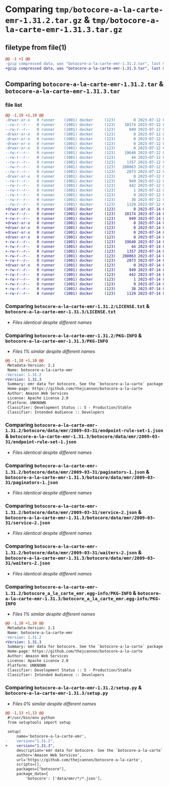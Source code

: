 # Comparing `tmp/botocore-a-la-carte-emr-1.31.2.tar.gz` & `tmp/botocore-a-la-carte-emr-1.31.3.tar.gz`

## filetype from file(1)

```diff
@@ -1 +1 @@
-gzip compressed data, was "botocore-a-la-carte-emr-1.31.2.tar", last modified: Wed Jul 12 01:44:36 2023, max compression
+gzip compressed data, was "botocore-a-la-carte-emr-1.31.3.tar", last modified: Fri Jul 14 01:46:14 2023, max compression
```

## Comparing `botocore-a-la-carte-emr-1.31.2.tar` & `botocore-a-la-carte-emr-1.31.3.tar`

### file list

```diff
@@ -1,19 +1,19 @@
-drwxr-xr-x   0 runner    (1001) docker     (123)        0 2023-07-12 01:44:36.739251 botocore-a-la-carte-emr-1.31.2/
--rw-r--r--   0 runner    (1001) docker     (123)    10174 2023-07-12 01:44:36.000000 botocore-a-la-carte-emr-1.31.2/LICENSE.txt
--rw-r--r--   0 runner    (1001) docker     (123)      949 2023-07-12 01:44:36.739251 botocore-a-la-carte-emr-1.31.2/PKG-INFO
-drwxr-xr-x   0 runner    (1001) docker     (123)        0 2023-07-12 01:44:36.739251 botocore-a-la-carte-emr-1.31.2/botocore/
-drwxr-xr-x   0 runner    (1001) docker     (123)        0 2023-07-12 01:44:36.739251 botocore-a-la-carte-emr-1.31.2/botocore/data/
-drwxr-xr-x   0 runner    (1001) docker     (123)        0 2023-07-12 01:44:36.739251 botocore-a-la-carte-emr-1.31.2/botocore/data/emr/
-drwxr-xr-x   0 runner    (1001) docker     (123)        0 2023-07-12 01:44:36.739251 botocore-a-la-carte-emr-1.31.2/botocore/data/emr/2009-03-31/
--rw-r--r--   0 runner    (1001) docker     (123)    19640 2023-07-12 01:44:12.000000 botocore-a-la-carte-emr-1.31.2/botocore/data/emr/2009-03-31/endpoint-rule-set-1.json
--rw-r--r--   0 runner    (1001) docker     (123)       44 2023-07-12 01:44:12.000000 botocore-a-la-carte-emr-1.31.2/botocore/data/emr/2009-03-31/examples-1.json
--rw-r--r--   0 runner    (1001) docker     (123)     1357 2023-07-12 01:44:12.000000 botocore-a-la-carte-emr-1.31.2/botocore/data/emr/2009-03-31/paginators-1.json
--rw-r--r--   0 runner    (1001) docker     (123)   280063 2023-07-12 01:44:12.000000 botocore-a-la-carte-emr-1.31.2/botocore/data/emr/2009-03-31/service-2.json
--rw-r--r--   0 runner    (1001) docker     (123)     2073 2023-07-12 01:44:12.000000 botocore-a-la-carte-emr-1.31.2/botocore/data/emr/2009-03-31/waiters-2.json
-drwxr-xr-x   0 runner    (1001) docker     (123)        0 2023-07-12 01:44:36.739251 botocore-a-la-carte-emr-1.31.2/botocore_a_la_carte_emr.egg-info/
--rw-r--r--   0 runner    (1001) docker     (123)      949 2023-07-12 01:44:36.000000 botocore-a-la-carte-emr-1.31.2/botocore_a_la_carte_emr.egg-info/PKG-INFO
--rw-r--r--   0 runner    (1001) docker     (123)      442 2023-07-12 01:44:36.000000 botocore-a-la-carte-emr-1.31.2/botocore_a_la_carte_emr.egg-info/SOURCES.txt
--rw-r--r--   0 runner    (1001) docker     (123)        1 2023-07-12 01:44:36.000000 botocore-a-la-carte-emr-1.31.2/botocore_a_la_carte_emr.egg-info/dependency_links.txt
--rw-r--r--   0 runner    (1001) docker     (123)        9 2023-07-12 01:44:36.000000 botocore-a-la-carte-emr-1.31.2/botocore_a_la_carte_emr.egg-info/top_level.txt
--rw-r--r--   0 runner    (1001) docker     (123)       38 2023-07-12 01:44:36.739251 botocore-a-la-carte-emr-1.31.2/setup.cfg
--rw-r--r--   0 runner    (1001) docker     (123)     1129 2023-07-12 01:44:36.000000 botocore-a-la-carte-emr-1.31.2/setup.py
+drwxr-xr-x   0 runner    (1001) docker     (123)        0 2023-07-14 01:46:14.354703 botocore-a-la-carte-emr-1.31.3/
+-rw-r--r--   0 runner    (1001) docker     (123)    10174 2023-07-14 01:46:14.000000 botocore-a-la-carte-emr-1.31.3/LICENSE.txt
+-rw-r--r--   0 runner    (1001) docker     (123)      949 2023-07-14 01:46:14.354703 botocore-a-la-carte-emr-1.31.3/PKG-INFO
+drwxr-xr-x   0 runner    (1001) docker     (123)        0 2023-07-14 01:46:14.354703 botocore-a-la-carte-emr-1.31.3/botocore/
+drwxr-xr-x   0 runner    (1001) docker     (123)        0 2023-07-14 01:46:14.354703 botocore-a-la-carte-emr-1.31.3/botocore/data/
+drwxr-xr-x   0 runner    (1001) docker     (123)        0 2023-07-14 01:46:14.354703 botocore-a-la-carte-emr-1.31.3/botocore/data/emr/
+drwxr-xr-x   0 runner    (1001) docker     (123)        0 2023-07-14 01:46:14.354703 botocore-a-la-carte-emr-1.31.3/botocore/data/emr/2009-03-31/
+-rw-r--r--   0 runner    (1001) docker     (123)    19640 2023-07-14 01:45:45.000000 botocore-a-la-carte-emr-1.31.3/botocore/data/emr/2009-03-31/endpoint-rule-set-1.json
+-rw-r--r--   0 runner    (1001) docker     (123)       44 2023-07-14 01:45:45.000000 botocore-a-la-carte-emr-1.31.3/botocore/data/emr/2009-03-31/examples-1.json
+-rw-r--r--   0 runner    (1001) docker     (123)     1357 2023-07-14 01:45:45.000000 botocore-a-la-carte-emr-1.31.3/botocore/data/emr/2009-03-31/paginators-1.json
+-rw-r--r--   0 runner    (1001) docker     (123)   280063 2023-07-14 01:45:45.000000 botocore-a-la-carte-emr-1.31.3/botocore/data/emr/2009-03-31/service-2.json
+-rw-r--r--   0 runner    (1001) docker     (123)     2073 2023-07-14 01:45:45.000000 botocore-a-la-carte-emr-1.31.3/botocore/data/emr/2009-03-31/waiters-2.json
+drwxr-xr-x   0 runner    (1001) docker     (123)        0 2023-07-14 01:46:14.354703 botocore-a-la-carte-emr-1.31.3/botocore_a_la_carte_emr.egg-info/
+-rw-r--r--   0 runner    (1001) docker     (123)      949 2023-07-14 01:46:14.000000 botocore-a-la-carte-emr-1.31.3/botocore_a_la_carte_emr.egg-info/PKG-INFO
+-rw-r--r--   0 runner    (1001) docker     (123)      442 2023-07-14 01:46:14.000000 botocore-a-la-carte-emr-1.31.3/botocore_a_la_carte_emr.egg-info/SOURCES.txt
+-rw-r--r--   0 runner    (1001) docker     (123)        1 2023-07-14 01:46:14.000000 botocore-a-la-carte-emr-1.31.3/botocore_a_la_carte_emr.egg-info/dependency_links.txt
+-rw-r--r--   0 runner    (1001) docker     (123)        9 2023-07-14 01:46:14.000000 botocore-a-la-carte-emr-1.31.3/botocore_a_la_carte_emr.egg-info/top_level.txt
+-rw-r--r--   0 runner    (1001) docker     (123)       38 2023-07-14 01:46:14.354703 botocore-a-la-carte-emr-1.31.3/setup.cfg
+-rw-r--r--   0 runner    (1001) docker     (123)     1129 2023-07-14 01:46:14.000000 botocore-a-la-carte-emr-1.31.3/setup.py
```

### Comparing `botocore-a-la-carte-emr-1.31.2/LICENSE.txt` & `botocore-a-la-carte-emr-1.31.3/LICENSE.txt`

 * *Files identical despite different names*

### Comparing `botocore-a-la-carte-emr-1.31.2/PKG-INFO` & `botocore-a-la-carte-emr-1.31.3/PKG-INFO`

 * *Files 1% similar despite different names*

```diff
@@ -1,10 +1,10 @@
 Metadata-Version: 2.1
 Name: botocore-a-la-carte-emr
-Version: 1.31.2
+Version: 1.31.3
 Summary: emr data for botocore. See the `botocore-a-la-carte` package for more info.
 Home-page: https://github.com/thejcannon/botocore-a-la-carte
 Author: Amazon Web Services
 License: Apache License 2.0
 Platform: UNKNOWN
 Classifier: Development Status :: 5 - Production/Stable
 Classifier: Intended Audience :: Developers
```

### Comparing `botocore-a-la-carte-emr-1.31.2/botocore/data/emr/2009-03-31/endpoint-rule-set-1.json` & `botocore-a-la-carte-emr-1.31.3/botocore/data/emr/2009-03-31/endpoint-rule-set-1.json`

 * *Files identical despite different names*

### Comparing `botocore-a-la-carte-emr-1.31.2/botocore/data/emr/2009-03-31/paginators-1.json` & `botocore-a-la-carte-emr-1.31.3/botocore/data/emr/2009-03-31/paginators-1.json`

 * *Files identical despite different names*

### Comparing `botocore-a-la-carte-emr-1.31.2/botocore/data/emr/2009-03-31/service-2.json` & `botocore-a-la-carte-emr-1.31.3/botocore/data/emr/2009-03-31/service-2.json`

 * *Files identical despite different names*

### Comparing `botocore-a-la-carte-emr-1.31.2/botocore/data/emr/2009-03-31/waiters-2.json` & `botocore-a-la-carte-emr-1.31.3/botocore/data/emr/2009-03-31/waiters-2.json`

 * *Files identical despite different names*

### Comparing `botocore-a-la-carte-emr-1.31.2/botocore_a_la_carte_emr.egg-info/PKG-INFO` & `botocore-a-la-carte-emr-1.31.3/botocore_a_la_carte_emr.egg-info/PKG-INFO`

 * *Files 1% similar despite different names*

```diff
@@ -1,10 +1,10 @@
 Metadata-Version: 2.1
 Name: botocore-a-la-carte-emr
-Version: 1.31.2
+Version: 1.31.3
 Summary: emr data for botocore. See the `botocore-a-la-carte` package for more info.
 Home-page: https://github.com/thejcannon/botocore-a-la-carte
 Author: Amazon Web Services
 License: Apache License 2.0
 Platform: UNKNOWN
 Classifier: Development Status :: 5 - Production/Stable
 Classifier: Intended Audience :: Developers
```

### Comparing `botocore-a-la-carte-emr-1.31.2/setup.py` & `botocore-a-la-carte-emr-1.31.3/setup.py`

 * *Files 0% similar despite different names*

```diff
@@ -1,13 +1,13 @@
 #!/usr/bin/env python
 from setuptools import setup
 
 setup(
     name='botocore-a-la-carte-emr',
-    version="1.31.2",
+    version="1.31.3",
     description='emr data for botocore. See the `botocore-a-la-carte` package for more info.',
     author='Amazon Web Services',
     url='https://github.com/thejcannon/botocore-a-la-carte',
     scripts=[],
     packages=["botocore"],
     package_data={
         'botocore': ['data/emr/*/*.json'],
```

